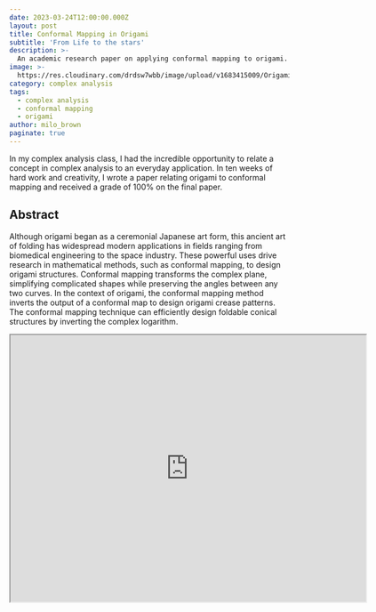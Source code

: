 ```yaml
---
date: 2023-03-24T12:00:00.000Z
layout: post
title: Conformal Mapping in Origami
subtitle: 'From Life to the stars'
description: >-
  An academic research paper on applying conformal mapping to origami.
image: >-
  https://res.cloudinary.com/drdsw7wbb/image/upload/v1683415009/Origami_Crane_jfvgfp.jpg
category: complex analysis
tags:
  - complex analysis
  - conformal mapping
  - origami
author: milo_brown
paginate: true
---
```

In my complex analysis class, I had the incredible opportunity to relate a concept in complex analysis to an everyday application. In ten weeks of hard work and creativity, I wrote a paper relating origami to conformal mapping and received a grade of 100% on the final paper.

## Abstract

Although origami began as a ceremonial Japanese art form, this ancient art of folding has widespread modern applications in fields ranging from biomedical engineering to the space industry. These powerful uses drive research in mathematical methods, such as conformal mapping, to design origami structures. Conformal mapping transforms the complex plane, simplifying complicated shapes while preserving the angles between any two curves. In the context of origami, the conformal mapping method inverts the output of a conformal map to design origami crease patterns. The conformal mapping technique can efficiently design foldable conical structures by inverting the complex logarithm.

<iframe src="https://drive.google.com/file/d/19N0icKJQU7pAEw8HOOuwsvJwHfg8Co9t/preview" width="640" height="480" allow="autoplay"></iframe>
